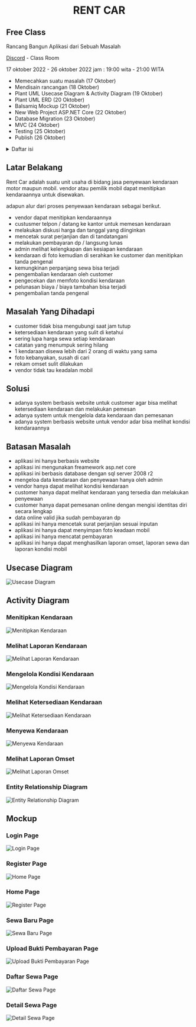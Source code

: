 <h1 align="center">RENT CAR</h1>

## Free Class

Rancang Bangun Aplikasi dari Sebuah Masalah

<a href="https://discord.gg/2J58QJmb">Discord</a> - Class Room

17 oktober 2022 - 26 oktober 2022
jam : 19:00 wita - 21:00 WITA

* Memecahkan suatu masalah (17 Oktober)
* Mendisain rancangan (18 Oktober)
* Plant UML Usecase Diagram & Activity Diagram  (19 Oktober)
* Plant UML ERD  (20 Oktober)
* Balsamiq Mockup  (21 Oktober)
* New Web Project ASP.NET Core  (22 Oktober)
* Database Migration  (23 Oktober)
* MVC  (24 Oktober)
* Testing  (25 Oktober)
* Publish  (26 Oktober)

<!-- TABLE OF CONTENTS -->
<details>
  <summary>Daftar isi</summary>
  <ol>
    <li><a href="#latar-belakang">Latar Belakang</a></li>
    <li><a href="#masalah-yang-dihadapi">Masalah yang dihadapi</a></li>
    <li><a href="#solusi">Solusi</a></li>
    <li><a href="#batasan-masalah">Batasan Masalah</a></li>
    <li><a href="#usecase-diagram">Usecase Diagram</a></li>
    <li>
      <a href="#activity-diagram">Activity Diagram</a>
      <ul>
        <li><a href="#menitipkan-kendaraan">Menitipkan Kendaraan</a></li>
        <li><a href="#melihat-laporan-kendaraan">Melihat Laporan Kendaraan</a></li>
        <li><a href="#mengelola-kondisi-kendaraan">Mengelola Kondisi Kendaraan</a></li>
        <li><a href="#melihat-ketersediaan-kendaraan">Melihat Ketersediaan Kendaraan</a></li>
        <li><a href="#menyewa-kendaraan">Menyewa Kendaraan</a></li>
        <li><a href="#melihat-laporan-omset">Melihat Laporan Omset</a></li>
      </ul>
    </li>
    <li><a href="#entity-relationship-diagram">Entity Relationship Diagram</a></li>
    <li>
      <a href="#mockup">Mockup Diagram</a>
      <ul>
        <li><a href="#login-page">Login Page</a></li>
        <li><a href="#register-page">Register Page</a></li>
        <li><a href="#home-page">Home Page</a></li>
        <li><a href="#sewa-baru-page">Sewa Baru Page</a></li>
        <li><a href="#upload-bukti-pembayaran-page">Upload Bukti Pembayaran Page</a></li>
        <li><a href="#daftar-sewa-page">Daftar Sewa Page</a></li>
        <li><a href="#detail-sewa-page">Detail Sewa Page</a></li>
      </ul>
    </li>
  </ol>
</details>

## Latar Belakang

Rent Car adalah suatu unit usaha di bidang jasa penyewaan kendaraan motor maupun mobil. 
vendor atau pemilik mobil dapat menitipkan kendaraannya untuk disewakan.

adapun alur dari proses penyewaan kendaraan sebagai berikut.

* vendor dapat menitipkan kendaraannya
* custusmer telpon / datang ke kantor untuk memesan kendaraan
* melakukan diskusi harga dan tanggal yang diinginkan
* mencetak surat perjanjian dan di tandatangani
* melakukan pembayaran dp / langsung lunas
* admin melihat kelengkapan dan kesiapan kendaraan
* kendaraan di foto kemudian di serahkan ke customer dan menitipkan tanda pengenal
* kemungkinan perpanjang sewa bisa terjadi
* pengembalian kendaraan oleh customer
* pengecekan dan memfoto kondisi kendaraan
* pelunasan biaya / biaya tambahan bisa terjadi
* pengembalian tanda pengenal

## Masalah Yang Dihadapi

* customer tidak bisa mengubungi saat jam tutup
* ketersediaan kendaraan yang sulit di ketahui
* sering lupa harga sewa setiap kendaraan
* catatan yang menumpuk sering hilang
* 1 kendaraan disewa lebih dari 2 orang di waktu yang sama
* foto kebanyakan, susah di cari
* rekam omset sulit dilakukan
* vendor tidak tau keadalan mobil

## Solusi

* adanya system berbasis website untuk customer agar bisa melihat ketersediaan kendaraan dan melakukan pemesan
* adanya system untuk mengelola data kendaraan dan pemesanan
* adanya system berbasis website untuk vendor adar bisa melihat kondisi kendaraannya

## Batasan Masalah

* aplikasi ini hanya berbasis website
* aplikasi ini mengunakan freamework asp.net core
* aplikasi ini berbasis database dengan sql server 2008 r2
* mengeloa data kendaraan dan penyewaan hanya oleh admin
* vendor hanya dapat melihat kondisi kendaraan
* customer hanya dapat melihat kendaraan yang tersedia dan melakukan penyewaan
* customer hanya dapat pemesanan online dengan mengisi identitas diri secara lengkap
* data online valid jika sudah pembayaran dp
* aplikasi ini hanya mencetak surat perjanjian sesuai inputan
* aplikasi ini hanya dapat menyimpan foto keadaan mobil
* aplikasi ini hanya mencatat pembayaran
* aplikasi ini hanya dapat menghasilkan laporan omset, laporan sewa dan laporan kondisi mobil

## Usecase Diagram

<img src="galleries/1_usecase.jpeg" alt="Usecase Diagram">

## Activity Diagram

### Menitipkan Kendaraan

<img src="galleries/2_activity_menitipkan_kendaraan.jpeg" alt="Menitipkan Kendaraan">

### Melihat Laporan Kendaraan

<img src="galleries/6_activity_melihat_laporan_kendaraan.jpeg" alt="Melihat Laporan Kendaraan">

### Mengelola Kondisi Kendaraan

<img src="galleries/3_activity_mengelola_kondisi_kendaraan.jpeg" alt="Mengelola Kondisi Kendaraan">

### Melihat Ketersediaan Kendaraan

<img src="galleries/4_activity_melihat_ketersediaan_kendaraan.jpeg" alt="Melihat Ketersediaan Kendaraan">

### Menyewa Kendaraan

<img src="galleries/5_activity_menyewa_kendaraan.jpeg" alt="Menyewa Kendaraan">

### Melihat Laporan Omset

<img src="galleries/7_activity_melihat_laporan_omset.jpeg" alt="Melihat Laporan Omset">

### Entity Relationship Diagram

<img src="galleries/8_erd.jpeg" alt="Entity Relationship Diagram">

## Mockup

### Login Page

<img src="galleries/10_login_page.png" alt="Login Page">

### Register Page

<img src="galleries/11_register_page.png" alt="Home Page">

### Home Page

<img src="galleries/12_home_page.png" alt="Register Page">

### Sewa Baru Page

<img src="galleries/13_sewa_baru_page.png" alt="Sewa Baru Page">

### Upload Bukti Pembayaran Page

<img src="galleries/14_upload_bukti_pembayaran_page.png" alt="Upload Bukti Pembayaran Page">

### Daftar Sewa Page

<img src="galleries/15_daftar_sewa_page.png" alt="Daftar Sewa Page">

### Detail Sewa Page

<img src="galleries/16_detail_sewa_page.png" alt="Detail Sewa Page">
